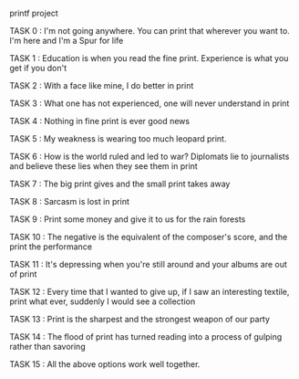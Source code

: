 printf project

TASK 0 : I'm not going anywhere. You can print that wherever you want to. I'm here and I'm a Spur for life 

TASK 1 :  Education is when you read the fine print. Experience is what you get if you don't

TASK 2 : With a face like mine, I do better in print

TASK 3 :  What one has not experienced, one will never understand in print 

TASK 4 :  Nothing in fine print is ever good news

TASK 5 : My weakness is wearing too much leopard print.

TASK 6 : How is the world ruled and led to war? Diplomats lie to journalists and believe these lies when they see them in print 

TASK 7 : The big print gives and the small print takes away 

TASK 8 : Sarcasm is lost in print 

TASK 9 :  Print some money and give it to us for the rain forests 

TASK 10 : The negative is the equivalent of the composer's score, and the print the performance 

TASK 11 :  It's depressing when you're still around and your albums are out of print 

TASK 12 : Every time that I wanted to give up, if I saw an interesting textile, print what ever, suddenly I would see a collection 

TASK 13 : Print is the sharpest and the strongest weapon of our party 

TASK 14 : The flood of print has turned reading into a process of gulping rather than savoring 

TASK 15 : All the above options work well together.
